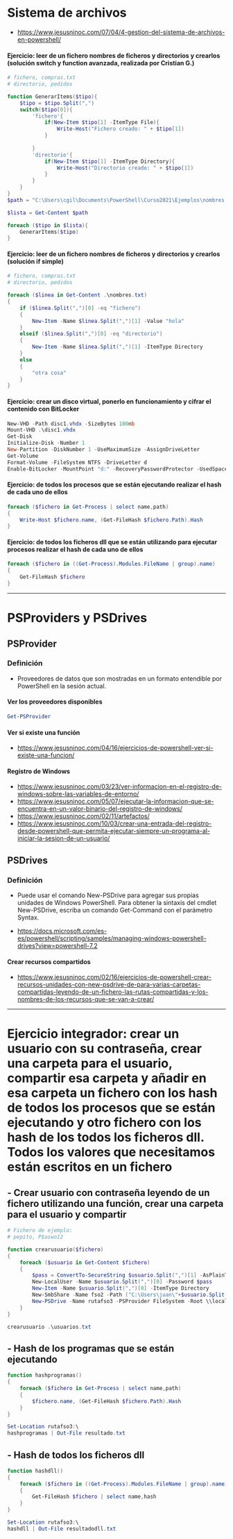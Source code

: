 # Sistema de archivos
* https://www.jesusninoc.com/07/04/4-gestion-del-sistema-de-archivos-en-powershell/

#### Ejercicio: leer de un fichero nombres de ficheros y directorios y crearlos (solución switch y function avanzada, realizada por Cristian G.)
```PowerShell
# fichero, compras.txt
# directorio, pedidos

function GenerarItems($tipo){
    $tipo = $tipo.Split(",")
    switch($tipo[0]){
        'fichero'{
            if(New-Item $tipo[1] -ItemType File){
                Write-Host("Fichero creado: " + $tipo[1])
            }
            
        }
        'directorio'{
            if(New-Item $tipo[1] -ItemType Directory){
                Write-Host("Directorio creado: " + $tipo[1])
            }
        }
    }
}
$path = "C:\Users\cgil\Documents\PowerShell\Curso2021\Ejemplos\nombres.txt"

$lista = Get-Content $path 

foreach ($tipo in $lista){
    GenerarItems($tipo)
}
```

#### Ejercicio: leer de un fichero nombres de ficheros y directorios y crearlos (solución if simple)
```PowerShell
# fichero, compras.txt
# directorio, pedidos

foreach ($linea in Get-Content .\nombres.txt)
{
    if ($linea.Split(",")[0] -eq "fichero")
    {
        New-Item -Name $linea.Split(",")[1] -Value "hola"
    }
    elseif ($linea.Split(",")[0] -eq "directorio")
    {
        New-Item -Name $linea.Split(",")[1] -ItemType Directory
    }
    else
    {
        "otra cosa"
    }
}
```

#### Ejercicio: crear un disco virtual, ponerlo en funcionamiento y cifrar el contenido con BitLocker
```PowerShell
New-VHD -Path disc1.vhdx -SizeBytes 100mb
Mount-VHD .\disc1.vhdx
Get-Disk
Initialize-Disk -Number 1
New-Partition -DiskNumber 1 -UseMaximumSize -AssignDriveLetter
Get-Volume
Format-Volume -FileSystem NTFS -DriveLetter d 
Enable-BitLocker -MountPoint "d:" -RecoveryPasswordProtector -UsedSpaceOnly -Verbose
```

#### Ejercicio: de todos los procesos que se están ejecutando realizar el hash de cada uno de ellos
```PowerShell
foreach ($fichero in Get-Process | select name,path)
{
    Write-Host $fichero.name, (Get-FileHash $fichero.Path).Hash
}
```

#### Ejercicio: de todos los ficheros dll que se están utilizando para ejecutar procesos realizar el hash de cada uno de ellos
```PowerShell
foreach ($fichero in ((Get-Process).Modules.FileName | group).name)
{
    Get-FileHash $fichero
}
```

----------------------

# PSProviders y PSDrives

## PSProvider
### Definición
- Proveedores de datos que son mostradas en un formato entendible por PowerShell en la sesión actual.

#### Ver los proveedores disponibles
```PowerShell
Get-PSProvider
```
#### Ver si existe una función
* https://www.jesusninoc.com/04/16/ejercicios-de-powershell-ver-si-existe-una-funcion/

#### Registro de Windows
* https://www.jesusninoc.com/03/23/ver-informacion-en-el-registro-de-windows-sobre-las-variables-de-entorno/
* https://www.jesusninoc.com/05/07/ejecutar-la-informacion-que-se-encuentra-en-un-valor-binario-del-registro-de-windows/
* https://www.jesusninoc.com/02/11/artefactos/
* https://www.jesusninoc.com/10/03/crear-una-entrada-del-registro-desde-powershell-que-permita-ejecutar-siempre-un-programa-al-iniciar-la-sesion-de-un-usuario/

## PSDrives
### Definición
- Puede usar el comando New-PSDrive para agregar sus propias unidades de Windows PowerShell. Para obtener la sintaxis del cmdlet New-PSDrive, escriba un comando Get-Command con el parámetro Syntax.
* https://docs.microsoft.com/es-es/powershell/scripting/samples/managing-windows-powershell-drives?view=powershell-7.2

#### Crear recursos compartidos
* https://www.jesusninoc.com/02/16/ejercicios-de-powershell-crear-recursos-unidades-con-new-psdrive-de-para-varias-carpetas-compartidas-leyendo-de-un-fichero-las-rutas-compartidas-y-los-nombres-de-los-recursos-que-se-van-a-crear/

------------------

# Ejercicio integrador: crear un usuario con su contraseña, crear una carpeta para el usuario, compartir esa carpeta y añadir en esa carpeta un fichero con los hash de todos los procesos que se están ejecutando y otro fichero con los hash de los todos los ficheros dll. Todos los valores que necesitamos están escritos en un fichero

## - Crear usuario con contraseña leyendo de un fichero utilizando una función, crear una carpeta para el usuario y compartir

```PowerShell
# Fichero de ejemplo:
# pepito, P$aswo12

function crearusuario($fichero)
{
    foreach ($usuario in Get-Content $fichero)
    {
        $pass = ConvertTo-SecureString $usuario.Split(",")[1] -AsPlainText -Force
        New-LocalUser -Name $usuario.Split(",")[0] -Password $pass
        New-Item -Name $usuario.Split(",")[0] -ItemType Directory
        New-SmbShare -Name fso2 -Path ("C:\Users\juan\"+$usuario.Split(",")[0]) -FullAccess administrador,todos
        New-PSDrive -Name rutafso3 -PSProvider FileSystem -Root \\localhost\fso3
    }
}

crearusuario .\usuarios.txt
```

## - Hash de los programas que se están ejecutando

```PowerShell
function hashprogramas()
{
    foreach ($fichero in Get-Process | select name,path)
    {
        $fichero.name, (Get-FileHash $fichero.Path).Hash
    }
}

Set-Location rutafso3:\
hashprogramas | Out-File resultado.txt
```

## - Hash de todos los ficheros dll

```PowerShell
function hashdll()
{
    foreach ($fichero in ((Get-Process).Modules.FileName | group).name)
    {
        Get-FileHash $fichero | select name,hash
    }
}

Set-Location rutafso3:\
hashdll | Out-File resultadodll.txt
```
